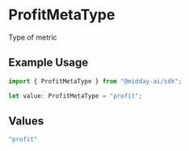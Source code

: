 # ProfitMetaType

Type of metric

## Example Usage

```typescript
import { ProfitMetaType } from "@midday-ai/sdk";

let value: ProfitMetaType = "profit";
```

## Values

```typescript
"profit"
```